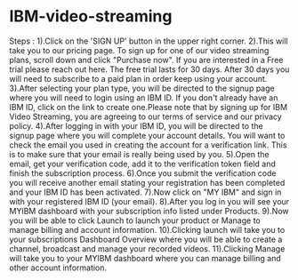 # IBM-video-streaming

Steps :
1).Click on the 'SIGN UP' button in the upper right corner.
2).This will take you to our pricing page. To sign up for one of our video streaming plans, scroll down and click "Purchase now".  If you are interested in a Free trial please reach out here. The free trial lasts for 30 days. After 30 days you will need to subscribe to a paid plan in order keep using your account.
3).After selecting your plan type, you will be directed to the signup page where you will need to login using an IBM ID. If you don't already have an IBM ID, click on the link to create one.Please note that by signing up for IBM Video Streaming, you are agreeing to our terms of service and our privacy policy.
4).After logging in with your IBM ID, you will be directed to the signup page where you will complete your account details. You will want to check the email you used in creating the account for a verification link. This is to make sure that your email is really being used by you.
5).Open the email, get your verification code,  add it to the verification token field and finish the subscription process. 
6).Once you submit the verification code you will receive another email stating your registration has been completed and your IBM ID has been activated. 
7).Now click on "MY IBM" and sign in with your registered IBM ID (your email).
8).After you log in you will see your MYIBM dashboard with your subscription info listed under Products.
9).Now you will be able to click Launch to launch your product or Manage to manage billing and account information.
10).Clicking launch will take you to your subscriptions Dashboard Overview where you will be able to create a channel, broadcast and manage your recorded videos. 
11).Clicking Manage will take you to your MYIBM dashboard where you can manage billing and other account information.
